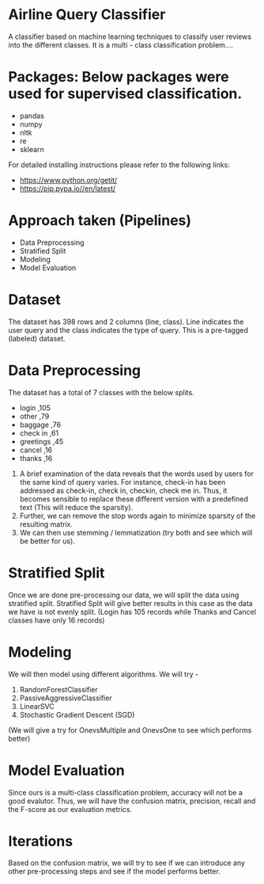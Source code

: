 # Airline Query Classifier
A classifier based on machine learning techniques to classify user reviews into the different classes. It is a multi - class classification problem....

# Packages: Below packages were used for supervised classification.
 - pandas
 - numpy
 - nltk
 - re
 - sklearn

For detailed installing instructions please refer to the following links: 
- https://www.python.org/getit/
- https://pip.pypa.io//en/latest/

# Approach taken (Pipelines)
 - Data Preprocessing
 - Stratified Split
 - Modeling
 - Model Evaluation
 
# Dataset
The dataset has 398 rows and 2 columns (line, class). Line indicates the user query and the class indicates the type of query. This is a pre-tagged (labeled) dataset.

# Data Preprocessing
The dataset has a total of 7 classes with the below splits. 


- login  	     ,105
- other	       ,79
- baggage	     ,76
- check in	    ,61
- greetings	   ,45
- cancel	      ,16
- thanks	      ,16


1. A brief examination of the data reveals that the words used by users for the same kind of query varies. For instance, check-in has been addressed as check-in, check in, checkin, check me in. Thus, it becomes sensible to replace these different version with a predefined text (This will reduce the sparsity). 
2. Further, we can remove the stop words again to minimize sparsity of the resulting matrix. 
3. We can then use stemming / lemmatization (try both and see which will be better for us).

# Stratified Split
Once we are done pre-processing our data, we will split the data using stratified split. Stratified Split will give better results in this case as the data we have is not evenly split. (Login has 105 records while Thanks and Cancel classes have only 16 records) 

# Modeling
We will then model using different algorithms. We will try -
1. RandomForestClassifier
2. PassiveAggressiveClassifier
3. LinearSVC
4. Stochastic Gradient Descent (SGD)

(We will give a try for OnevsMultiple and OnevsOne to see which performs better)

# Model Evaluation
Since ours is a multi-class classification problem, accuracy will not be a good evalutor. Thus, we will have the confusion matrix, precision, recall and the F-score as our evaluation metrics. 

# Iterations
Based on the confusion matrix, we will try to see if we can introduce any other pre-processing steps and see if the model performs better. 
